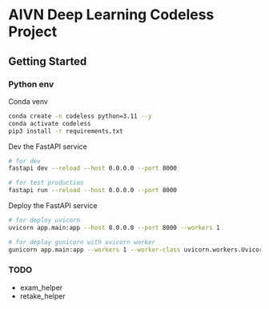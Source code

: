 # AIVN Deep Learning Codeless Project

## Getting Started

### Python env

Conda venv

```bash
conda create -n codeless python=3.11 --y
conda activate codeless
pip3 install -r requirements.txt
```

Dev the FastAPI service

```bash
# for dev
fastapi dev --reload --host 0.0.0.0 --port 8000

# for test production
fastapi run --reload --host 0.0.0.0 --port 8000
```

Deploy the FastAPI service

```bash
# for deploy uvicorn
uvicorn app.main:app --host 0.0.0.0 --port 8000 --workers 1 
```

```bash
# for deploy gunicorn with uvicorn worker
gunicorn app.main:app --workers 1 --worker-class uvicorn.workers.UvicornWorker --bind 0.0.0.0:8000
```

### TODO

- exam_helper
- retake_helper
